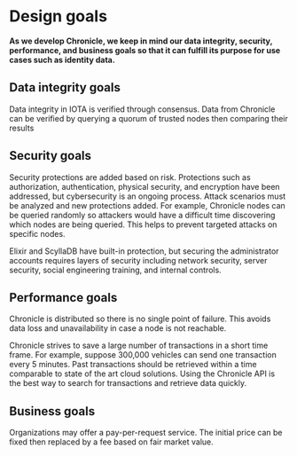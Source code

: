 # Design goals

**As we develop Chronicle, we keep in mind our data integrity, security, performance, and business goals so that it can fulfill its purpose for use cases such as identity data.**

## Data integrity goals

Data integrity in IOTA is verified through consensus. Data from Chronicle can be verified by querying a quorum of trusted nodes then comparing their results

## Security goals

Security protections are added based on risk. Protections such as authorization, authentication, physical security, and encryption have been addressed, but cybersecurity is an ongoing process. Attack scenarios must be analyzed and new protections added. For example, Chronicle nodes can be queried randomly so attackers would have a difficult time discovering which nodes are being queried.  This helps to prevent targeted attacks on specific nodes.

Elixir and ScyllaDB have built-in protection, but securing the administrator accounts requires layers of security including network security, server security, social engineering training, and internal controls.

## Performance goals

Chronicle is distributed so there is no single point of failure. This avoids data loss and unavailability in case a node is not reachable.

Chronicle strives to save a large number of transactions in a short time frame.  For example, suppose 300,000 vehicles can send one transaction every 5 minutes.
Past transactions should be retrieved within a time comparable to state of the art cloud solutions. Using the Chronicle API is the best way to search for transactions and retrieve data quickly.  

## Business goals

Organizations may offer a pay-per-request service. The initial price can be fixed then replaced by a fee based on fair market value.
